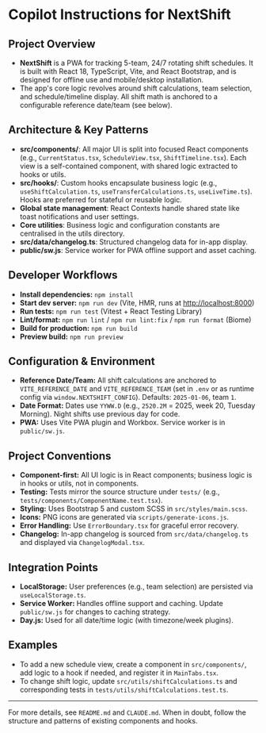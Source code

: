 # Copilot Instructions for NextShift

## Project Overview
- **NextShift** is a PWA for tracking 5-team, 24/7 rotating shift schedules. It is built with React 18, TypeScript, Vite, and React Bootstrap, and is designed for offline use and mobile/desktop installation.
- The app's core logic revolves around shift calculations, team selection, and schedule/timeline display. All shift math is anchored to a configurable reference date/team (see below).

## Architecture & Key Patterns
- **src/components/**: All major UI is split into focused React components (e.g., `CurrentStatus.tsx`, `ScheduleView.tsx`, `ShiftTimeline.tsx`). Each view is a self-contained component, with shared logic extracted to hooks or utils.
- **src/hooks/**: Custom hooks encapsulate business logic (e.g., `useShiftCalculation.ts`, `useTransferCalculations.ts`, `useLiveTime.ts`). Hooks are preferred for stateful or reusable logic.
- **Global state management**: React Contexts handle shared state like toast notifications and user settings.
- **Core utilities**: Business logic and configuration constants are centralised in the utils directory.
- **src/data/changelog.ts**: Structured changelog data for in-app display.
- **public/sw.js**: Service worker for PWA offline support and asset caching.

## Developer Workflows
- **Install dependencies:** `npm install`
- **Start dev server:** `npm run dev` (Vite, HMR, runs at <http://localhost:8000>)
- **Run tests:** `npm run test` (Vitest + React Testing Library)
- **Lint/format:** `npm run lint` / `npm run lint:fix` / `npm run format` (Biome)
- **Build for production:** `npm run build`
- **Preview build:** `npm run preview`

## Configuration & Environment
- **Reference Date/Team:** All shift calculations are anchored to `VITE_REFERENCE_DATE` and `VITE_REFERENCE_TEAM` (set in `.env` or as runtime config via `window.NEXTSHIFT_CONFIG`). Defaults: `2025-01-06`, team `1`.
- **Date Format:** Dates use `YYWW.D` (e.g., `2520.2M` = 2025, week 20, Tuesday Morning). Night shifts use previous day for code.
- **PWA:** Uses Vite PWA plugin and Workbox. Service worker is in `public/sw.js`.

## Project Conventions
- **Component-first:** All UI logic is in React components; business logic is in hooks or utils, not in components.
- **Testing:** Tests mirror the source structure under `tests/` (e.g., `tests/components/ComponentName.test.tsx`).
- **Styling:** Uses Bootstrap 5 and custom SCSS in `src/styles/main.scss`.
- **Icons:** PNG icons are generated via `scripts/generate-icons.js`.
- **Error Handling:** Use `ErrorBoundary.tsx` for graceful error recovery.
- **Changelog:** In-app changelog is sourced from `src/data/changelog.ts` and displayed via `ChangelogModal.tsx`.

## Integration Points
- **LocalStorage:** User preferences (e.g., team selection) are persisted via `useLocalStorage.ts`.
- **Service Worker:** Handles offline support and caching. Update `public/sw.js` for changes to caching strategy.
- **Day.js:** Used for all date/time logic (with timezone/week plugins).

## Examples
- To add a new schedule view, create a component in `src/components/`, add logic to a hook if needed, and register it in `MainTabs.tsx`.
- To change shift logic, update `src/utils/shiftCalculations.ts` and corresponding tests in `tests/utils/shiftCalculations.test.ts`.

---
For more details, see `README.md` and `CLAUDE.md`. When in doubt, follow the structure and patterns of existing components and hooks.
